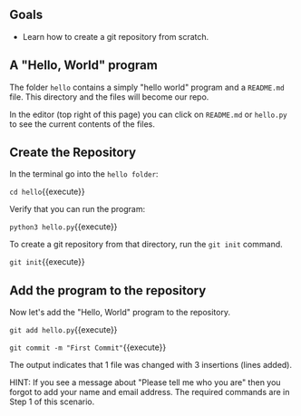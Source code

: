 ## Goals

* Learn how to create a git repository from scratch.

## A "Hello, World" program

The folder `hello` contains a simply "hello world" program and a
`README.md` file.  This directory and the files will become our repo.

In the editor (top right of this page) you can click on `README.md` or `hello.py`
to see the current contents of the files.

## Create the Repository

In the terminal go into the `hello folder`:

`cd hello`{{execute}}

Verify that you can run the program:

`python3 hello.py`{{execute}}

To create a git repository from that directory, run the `git init` command.

`git init`{{execute}}


## Add the program to the repository

Now let's add the "Hello, World" program to the repository.

`git add hello.py`{{execute}}

`git commit -m "First Commit"`{{execute}}

The output indicates that 1 file was changed with 3 insertions (lines added).

HINT:  If you see a message about "Please tell me who you are" then you forgot
to add your name and email address.  The required commands are in Step 1 of
this scenario.
